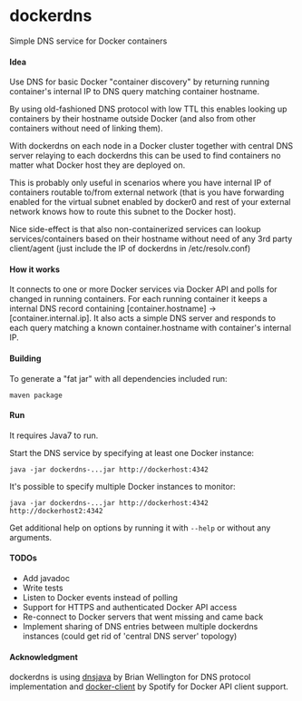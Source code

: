 # dockerdns
Simple DNS service for Docker containers


#### Idea
Use DNS for basic Docker "container discovery" by returning running container's internal IP to DNS query matching container hostname.

By using old-fashioned DNS protocol with low TTL this enables looking up containers by their hostname outside Docker (and also from other containers without need of linking them). 

With dockerdns on each node in a Docker cluster together with central DNS server relaying to each dockerdns this can be used to find containers no matter what Docker host they are deployed on.

This is probably only useful in scenarios where you have internal IP of containers routable to/from external network (that is you have forwarding enabled for the virtual subnet enabled by docker0 and rest of your external network knows how to route this subnet to the Docker host).

Nice side-effect is that also non-containerized services can lookup services/containers based on their hostname without need of any 3rd party client/agent (just include the IP of dockerdns in /etc/resolv.conf)

#### How it works

It connects to one or more Docker services via Docker API and polls for changed in running containers.
For each running container it keeps a internal DNS record containing [container.hostname] -> [container.internal.ip].
It also acts a simple DNS server and responds to each query matching a known container.hostname with container's internal IP. 


#### Building
To generate a "fat jar" with all dependencies included run:
```
maven package
```

#### Run
It requires Java7 to run.

Start the DNS service by specifying at least one Docker instance:
```
java -jar dockerdns-...jar http://dockerhost:4342
```

It's possible to specify multiple Docker instances to monitor:
```
java -jar dockerdns-...jar http://dockerhost:4342 http://dockerhost2:4342
```

Get additional help on options by running it with `--help` or without any arguments.


#### TODOs
* Add javadoc
* Write tests
* Listen to Docker events instead of polling
* Support for HTTPS and authenticated Docker API access
* Re-connect to Docker servers that went missing and came back
* Implement sharing of DNS entries between multiple dockerdns instances (could get rid of 'central DNS server' topology)

#### Acknowledgment
dockerdns is using [dnsjava](https://github.com/dnsjava/dnsjava) by Brian Wellington for DNS protocol implementation and [docker-client](https://github.com/spotify/docker-client) by Spotify for Docker API client support.
